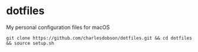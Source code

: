 # dotfiles

My personal configuration files for macOS

```
git clone https://github.com/charlesdobson/dotfiles.git && cd dotfiles && source setup.sh
```

